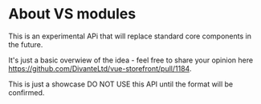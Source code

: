 # About VS modules

This is an experimental APi that will replace standard core components in the future. 

It's just a basic overwiew of the idea - feel free to share your opinion here https://github.com/DivanteLtd/vue-storefront/pull/1184.

This is just a showcase DO NOT USE this API until the format will be confirmed.

